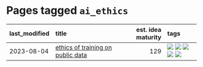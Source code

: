 # Pages tagged `ai_ethics`

|last_modified|title|est. idea maturity|tags
|:---|:---|---:|:---|
|2023-08-04|[ethics of training on public data](../ethics_of_public_data.md)|129|[![](https://img.shields.io/badge/tag-ai_ethics-d5ffe)](../tags/ai_ethics.md) [![](https://img.shields.io/badge/tag-ethics-a68128)](../tags/ethics.md) [![](https://img.shields.io/badge/tag-fair_use-b4243e)](../tags/fair_use.md) [![](https://img.shields.io/badge/tag-philosophy-1043a5)](../tags/philosophy.md) [![](https://img.shields.io/badge/tag-remix_culture-b7fb0)](../tags/remix_culture.md)|